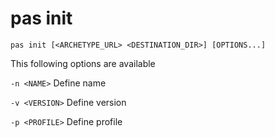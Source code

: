 # pas init

```
pas init [<ARCHETYPE_URL> <DESTINATION_DIR>] [OPTIONS...] 
```

This following options are available

`-n <NAME>` Define name

`-v <VERSION>` Define version

`-p <PROFILE>` Define profile
